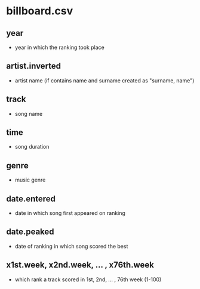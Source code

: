 # billboard.csv

## year
  - year in which the ranking took place
## artist.inverted
  - artist name (if contains name and surname created as "surname, name")
## track
  - song name
## time
  - song duration
## genre
  - music genre
## date.entered
  - date in which song first appeared on ranking 
## date.peaked
  - date of ranking in which song scored the best
## x1st.week, x2nd.week, ... , x76th.week
  - which rank a track scored in 1st, 2nd, ... , 76th week (1-100)